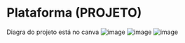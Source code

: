 # Plataforma (PROJETO)
Diagra do projeto está no canva
![image](https://github.com/joaodiogogithub/Plataforma-PROJETO-/assets/101523748/5587dcf1-eff1-4a3f-b2d2-950a8dbe3e9b)
![image](https://github.com/joaodiogogithub/Plataforma-PROJETO-/assets/101523748/f69db4c3-1c62-4fa4-a3b2-9b2b63fb5b05)
![image](https://github.com/joaodiogogithub/Plataforma-PROJETO-/assets/101523748/d09edfc3-5df6-45d5-b90d-eab8b6985de1)

